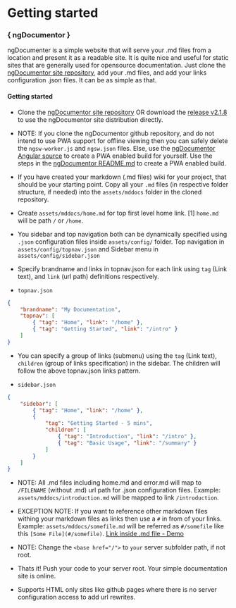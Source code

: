 # Getting started


### { ngDocumentor }
  
ngDocumenter is a simple website that will serve your .md files from a location and present it as a readable site. It is quite nice and useful for static sites that are generally used for opensource documentation. Just clone the [ngDocumentor site repository](https://github.com/ngDocumentor/ngDocumentor.github.io), add your .md files, and add your links configuration .json files. It can be as simple as that.


#### Getting started

* Clone the [ngDocumentor site repository](https://github.com/ngDocumentor/ngDocumentor.github.io) OR download the [release v2.1.8](https://github.com/ngDocumentor/ngDocumentor.github.io/releases) to use the ngDocumentor site distribution directly.


* NOTE: If you clone the ngDocumentor github repository, and do not intend to use PWA support for offline viewing then you can safely delete the `ngsw-worker.js` and `ngsw.json` files. Else, use the [ngDocumentor Angular source](https://github.com/ngDocumentor/ngDocumentor) to create a PWA enabled build for yourself. Use the steps in the [ngDocumentor README.md](https://github.com/ngDocumentor/ngDocumentor/blob/master/README.md) to create a PWA enabled build.


* If you have created your markdown (.md files) wiki for your project, that should be your starting point. Copy all your `.md` files (in respective folder structure, if needed) into the `assets/mddocs` folder in the cloned repository.


* Create `assets/mddocs/home.md` for top first level home link. [1] `home.md` will be path `/` or `/home`.


* You sidebar and top navigation both can be dynamically specified using `.json` configuration files inside `assets/config/` folder. Top navigation in `assets/config/topnav.json` and Sidebar menu in `assets/config/sidebar.json`


* Specify brandname and links in topnav.json for each link using `tag` (Link text), and `link` (url path) definitions respectively.

* `topnav.json`

```json
{
    "brandname": "My Documentation",
    "topnav": [
        { "tag": "Home", "link": "/home" },
        { "tag": "Getting Started", "link": "/intro" }
    ]
}
```


* You can specify a group of links (submenu) using the `tag` (Link text), `children` (group of links specification) in the sidebar. The children will follow the above topnav.json links pattern.


* `sidebar.json`

```json
{
    "sidebar": [
        { "tag": "Home", "link": "/home" },
        {
            "tag": "Getting Started - 5 mins",
            "children": [
                { "tag": "Introduction", "link": "/intro" },
                { "tag": "Basic Usage", "link": "/summary" }
            ]
        }
    ]
}
```


* NOTE: All .md files including home.md and error.md will map to `/FILENAME` (without .md) url path for .json configuration files. Example: `assets/mddocs/introduction.md` will be mapped to link `/introduction`.


* EXCEPTION NOTE: If you want to reference other markdown files withing your markdown files as links then use a `#` in from of your links. Example: `assets/mddocs/somefile.md` will be referred as `#/somefile` like this `[Some File](#/somefile)`. [Link inside .md file - Demo](#/topnav)


* NOTE: Change the `<base href="/">` to `your` server subfolder path, if not root.


* Thats it! Push your code to your server root. Your simple documentation site is online. 


* Supports HTML only sites like github pages where there is no server configuration access to add url rewrites.

